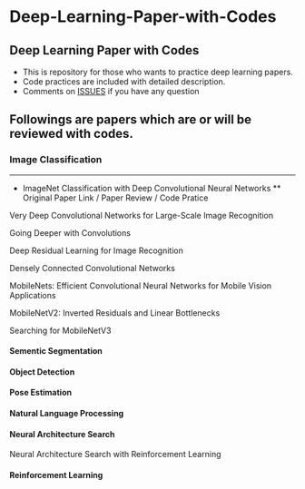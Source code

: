 # Deep-Learning-Paper-with-Codes

## Deep Learning Paper with Codes 
* This is repository for those who wants to practice deep learning papers.
* Code practices are included with detailed description.
* Comments on [ISSUES](https://github.com/EggPudding/Deep-Learning-Practice-with-Codes/issues) if you have any question

## Followings are papers which are or will be reviewed with codes.
### Image Classification
---
* ImageNet Classification with Deep Convolutional Neural Networks
** Original Paper Link / Paper Review / Code Pratice

Very Deep Convolutional Networks for Large-Scale Image Recognition

Going Deeper with Convolutions

Deep Residual Learning for Image Recognition

Densely Connected Convolutional Networks

MobileNets: Efficient Convolutional Neural Networks for Mobile Vision Applications

MobileNetV2: Inverted Residuals and Linear Bottlenecks

Searching for MobileNetV3

#### Sementic Segmentation

#### Object Detection

#### Pose Estimation

#### Natural Language Processing

#### Neural Architecture Search

Neural Architecture Search with Reinforcement Learning

#### Reinforcement Learning

#### 

